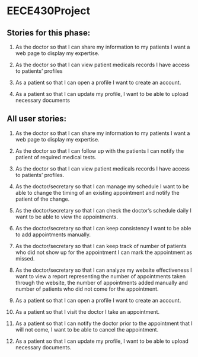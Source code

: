 # EECE430Project

## Stories for this phase:

1. As the doctor so that I can share my information to my patients I want a web page to display my expertise.

2. As the doctor so that I can view patient medicals records I have access to patients’ profiles

3. As a patient so that I can open a profile I want to create an account.

4. As a patient so that I can update my profile, I want to be able to upload necessary documents

## All user stories:
1. As the doctor so that I can share my information to my patients I want a web page to display my expertise.

2. As the doctor so that I can follow up with the patients I can notify the patient of required medical tests.

3. As the doctor so that I can view patient medicals records I have access to patients’ profiles.

4. As the doctor/secretary so that I can manage my schedule I want to be able to change the timing of an existing appointment and notify the patient of the change.

5. As the doctor/secretary so that I can check the doctor’s schedule daily I want to be able to view the appointments.

6. As the doctor/secretary so that I can keep consistency I want to be able to add appointments manually.

7. As the doctor/secretary so that I can keep track of number of patients who did not show up for the appointment I can mark the appointment as missed.

8. As the doctor/secretary so that I can analyze my website effectiveness I want to view a report representing the number of appointments taken through the website, the number of appointments added manually and number of patients who did not come for the appointment.

9. As a patient so that I can open a profile I want to create an account.

10. As a patient so that I visit the doctor I take an appointment.

11. As a patient so that I can notify the doctor prior to the appointment that I will not come, I want to be able to cancel the appointment.

12. As a patient so that I can update my profile, I want to be able to upload necessary documents.